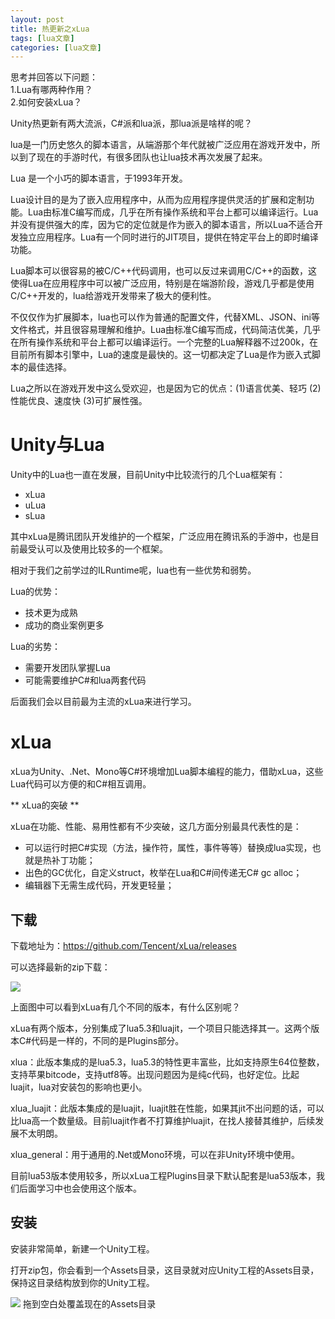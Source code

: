 ```yaml
---
layout: post
title: 热更新之xLua 
tags: [lua文章]
categories: [lua文章]
---
```

思考并回答以下问题：  
1.Lua有哪两种作用？  
2.如何安装xLua？

Unity热更新有两大流派，C#派和lua派，那lua派是啥样的呢？

lua是一门历史悠久的脚本语言，从端游那个年代就被广泛应用在游戏开发中，所以到了现在的手游时代，有很多团队也让lua技术再次发展了起来。

Lua 是一个小巧的脚本语言，于1993年开发。

Lua设计目的是为了嵌入应用程序中，从而为应用程序提供灵活的扩展和定制功能。Lua由标准C编写而成，几乎在所有操作系统和平台上都可以编译运行。Lua并没有提供强大的库，因为它的定位就是作为嵌入的脚本语言，所以Lua不适合开发独立应用程序。Lua有一个同时进行的JIT项目，提供在特定平台上的即时编译功能。

Lua脚本可以很容易的被C/C++代码调用，也可以反过来调用C/C++的函数，这使得Lua在应用程序中可以被广泛应用，特别是在端游阶段，游戏几乎都是使用C/C++开发的，lua给游戏开发带来了极大的便利性。

不仅仅作为扩展脚本，lua也可以作为普通的配置文件，代替XML、JSON、ini等文件格式，并且很容易理解和维护。Lua由标准C编写而成，代码简洁优美，几乎在所有操作系统和平台上都可以编译运行。一个完整的Lua解释器不过200k，在目前所有脚本引擎中，Lua的速度是最快的。这一切都决定了Lua是作为嵌入式脚本的最佳选择。

Lua之所以在游戏开发中这么受欢迎，也是因为它的优点：(1)语言优美、轻巧 (2)性能优良、速度快 (3)可扩展性强。

# Unity与Lua

Unity中的Lua也一直在发展，目前Unity中比较流行的几个Lua框架有：

  * xLua
  * uLua
  * sLua

其中xLua是腾讯团队开发维护的一个框架，广泛应用在腾讯系的手游中，也是目前最受认可以及使用比较多的一个框架。

相对于我们之前学过的ILRuntime呢，lua也有一些优势和弱势。

Lua的优势：

  * 技术更为成熟
  * 成功的商业案例更多

Lua的劣势：

  * 需要开发团队掌握Lua
  * 可能需要维护C#和lua两套代码

后面我们会以目前最为主流的xLua来进行学习。

# xLua

xLua为Unity、.Net、Mono等C#环境增加Lua脚本编程的能力，借助xLua，这些Lua代码可以方便的和C#相互调用。

** xLua的突破 **

xLua在功能、性能、易用性都有不少突破，这几方面分别最具代表性的是：

  * 可以运行时把C#实现（方法，操作符，属性，事件等等）替换成lua实现，也就是热补丁功能；
  * 出色的GC优化，自定义struct，枚举在Lua和C#间传递无C# gc alloc；
  * 编辑器下无需生成代码，开发更轻量；

## 下载

下载地址为：<https://github.com/Tencent/xLua/releases>

可以选择最新的zip下载：

![](https://chebincarl.github.io//2019/06/22/热更新之xLua/1.png)

上面图中可以看到xLua有几个不同的版本，有什么区别呢？

xLua有两个版本，分别集成了lua5.3和luajit，一个项目只能选择其一。这两个版本C#代码是一样的，不同的是Plugins部分。

xlua：此版本集成的是lua5.3，lua5.3的特性更丰富些，比如支持原生64位整数，支持苹果bitcode，支持utf8等。出现问题因为是纯c代码，也好定位。比起luajit，lua对安装包的影响也更小。

xlua_luajit：此版本集成的是luajit，luajit胜在性能，如果其jit不出问题的话，可以比lua高一个数量级。目前luajit作者不打算维护luajit，在找人接替其维护，后续发展不太明朗。

xlua_general：用于通用的.Net或Mono环境，可以在非Unity环境中使用。

目前lua53版本使用较多，所以xLua工程Plugins目录下默认配套是lua53版本，我们后面学习中也会使用这个版本。

## 安装

安装非常简单，新建一个Unity工程。

打开zip包，你会看到一个Assets目录，这目录就对应Unity工程的Assets目录，保持这目录结构放到你的Unity工程。

![](https://chebincarl.github.io//2019/06/22/热更新之xLua/2.png)
拖到空白处覆盖现在的Assets目录